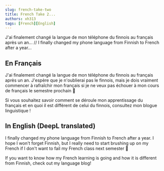 ```yaml
---
slug: french-take-two
title: French Take 2...
authors: xh313
tags: [French][English]
---
```


J'ai finalement changé la langue de mon téléphone du finnois au français après un an... // I finally changed my phone language from Finnish to French after a year...

<!--truncate-->

## En Français

J'ai finalement changé la langue de mon téléphone du finnois au français après un an. J'espère que je n'oublierai pas le finnois, mais je dois vraiment commencer à rafraîchir mon français si je ne veux pas échouer à mon cours de français le semestre prochain 🥲

Si vous souhaitez savoir comment se déroule mon apprentissage du français et en quoi il est différent de celui du finnois, consultez mon blogue linguistique !

## In English (DeepL translated)
I finally changed my phone language from Finnish to French after a year. I hope I won't forget Finnish, but I really need to start brushing up on my French if I don't want to fail my French class next semester 🥲

If you want to know how my French learning is going and how it is different from Finnish, check out my language blog!
